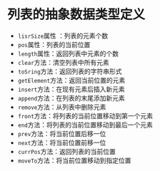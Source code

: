 # 列表的抽象数据类型定义

- `lisrSize`属性 ：列表的元素个数
- `pos`属性：列表的当前位置
- `length`属性：返回列表中元素的个数
- `clear`方法：清空列表中所有元素
- `toSring`方法：返回列表的字符串形式
- `getElement`方法：返回当前位置的元素
- `insert`方法：在现有元素后插入新元素
- `append`方法：在列表的末尾添加新元素
- `remove`方法：从列表中删除元素
- `front`方法：将列表的当前位置移动到第一个元素
- `end`方法：将列表的当前位置移动到最后一个元素
- `prev`方法：将当前位置后移一位
- `next`方法：将当前位置前移一位
- `currPos`方法：返回列表的当前位置
- `moveTo`方法：将当前位置移动到指定位置

